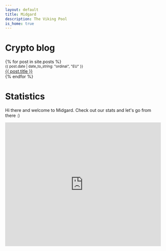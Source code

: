 ```yaml
---
layout: default
title: Midgard
description: The Viking Pool
is_home: true
---
```


# Crypto blog
<section>
  {% for post in site.posts %}
    <div class="list">
      <small>{{ post.date | date_to_string: "ordinal", "EU" }}</small><br/>
  	  <a href="{{ post.url }}">{{ post.title }}</a><br/>
    </div>
  {% endfor %}
</section>

# Statistics

Hi there and welcome to Midgard. Check out our stats and let's go from there :)

<section>
	<iframe 
    width="100%" 
    height="400" 
    frameborder="0" 
    src="https://js.adapools.org/widget.html?pool=edbf17f6796a0434a8269f000cf2cba87452abf39c9967c8a318f456">
    <a href="https://adapools.org/pool/edbf17f6796a0434a8269f000cf2cba87452abf39c9967c8a318f456">Detail</a>
  </iframe>
</section>
